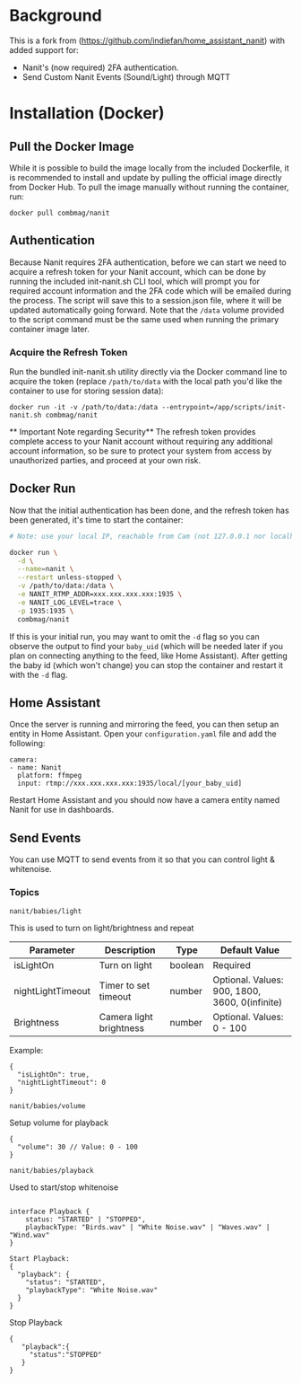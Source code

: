 # Background

This is a fork from (https://github.com/indiefan/home_assistant_nanit) with added support for:

* Nanit's (now required) 2FA authentication.
* Send Custom Nanit Events (Sound/Light) through MQTT

# Installation (Docker)

## Pull the Docker Image

While it is possible to build the image locally from the included Dockerfile, it is recommended to install and update by pulling the official image directly from Docker Hub. To pull the image manually without running the container, run:

`docker pull combmag/nanit`

## Authentication

Because Nanit requires 2FA authentication, before we can start we need to acquire a refresh token for your Nanit account, which can be done by running the included init-nanit.sh CLI tool, which will prompt you for required account information and the 2FA code which will be emailed during the process. The script will save this to a session.json file, where it will be updated automatically going forward. Note that the `/data` volume provided to the script command must be the same used when running the primary container image later.

### Acquire the Refresh Token

Run the bundled init-nanit.sh utility directly via the Docker command line to acquire the token (replace `/path/to/data` with the local path you'd like the container to use for storing session data):

`docker run -it -v /path/to/data:/data --entrypoint=/app/scripts/init-nanit.sh combmag/nanit`

** Important Note regarding Security**
The refresh token provides complete access to your Nanit account without requiring any additional account information, so be sure to protect your system from access by unauthorized parties, and proceed at your own risk.

## Docker Run

Now that the initial authentication has been done, and the refresh token has been generated, it's time to start the container:

```bash
# Note: use your local IP, reachable from Cam (not 127.0.0.1 nor localhost)

docker run \
  -d \
  --name=nanit \
  --restart unless-stopped \
  -v /path/to/data:/data \
  -e NANIT_RTMP_ADDR=xxx.xxx.xxx.xxx:1935 \
  -e NANIT_LOG_LEVEL=trace \
  -p 1935:1935 \
  combmag/nanit
```

If this is your initial run, you may want to omit the `-d` flag so you can observe the output to find your `baby_uid` (which will be needed later if you plan on connecting anything to the feed, like Home Assistant). After getting the baby id (which won't change) you can stop the container and restart it with the `-d` flag.

## Home Assistant

Once the server is running and mirroring the feed, you can then setup an entity in Home Assistant. Open your `configuration.yaml` file and add the following:

```
camera:
- name: Nanit
  platform: ffmpeg
  input: rtmp://xxx.xxx.xxx.xxx:1935/local/[your_baby_uid]
```

Restart Home Assistant and you should now have a camera entity named Nanit for use in dashboards.


## Send Events

You can use MQTT to send events from it so that you can control light & whitenoise.

### Topics
`nanit/babies/light`

This is used to turn on light/brightness and repeat

| Parameter | Description | Type | Default Value |
|-----------|-------------|------|---------------|
|   isLightOn        |  Turn on light           |   boolean   |     Required          |
|   nightLightTimeout       |     Timer to set timeout        |   number   |     Optional. Values: 900, 1800, 3600, 0(infinite)          |
|    Brightness       |     Camera light brightness        |  number    |       Optional. Values: 0 - 100        |

Example:
```
{
  "isLightOn": true,
  "nightLightTimeout": 0
}
```

`nanit/babies/volume`

Setup volume for playback
```
{
  "volume": 30 // Value: 0 - 100
}
```

`nanit/babies/playback`

Used to start/stop whitenoise
```

interface Playback {
    status: "STARTED" | "STOPPED",
    playbackType: "Birds.wav" | "White Noise.wav" | "Waves.wav" | "Wind.wav"
}

Start Playback:
{
  "playback": {
    "status": "STARTED",
    "playbackType": "White Noise.wav"
  }
}
```

Stop Playback
```
{
   "playback":{
     "status":"STOPPED"
   }
}
```
